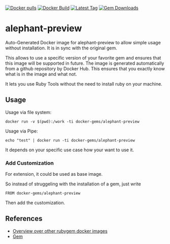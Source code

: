 [![Docker pulls](https://img.shields.io/docker/pulls/rubygem/alephant-preview.svg)](https://hub.docker.com/r/rubygem/alephant-preview/)
[![Docker Build](https://img.shields.io/docker/automated/rubygem/alephant-preview.svg)](https://hub.docker.com/r/rubygem/alephant-preview/)
[![Latest Tag](https://img.shields.io/github/tag/docker-rubygem/alephant-preview.svg)](https://hub.docker.com/r/rubygem/alephant-preview/)
[![Gem Downloads](https://img.shields.io/gem/dt/alephant-preview.svg)](https://rubygems.org/gems/alephant-preview/)
# alephant-preview

Auto-Generated Docker image for alephant-preview to allow simple usage without installation.
It is in sync with the original gem.

This allows to use a specific version of your favorite gem and ensures that this image will be supported in future.
The image is generated automatically from a github repository by Docker Hub.
This ensures that you exactly know what is in the image and what not.

It lets you use Ruby Tools without the need to install ruby on your machine.

## Usage

Usage via file system:

`docker run -v $(pwd):/work -ti docker-gems/alephant-preview`

Usage via Pipe:

`echo "test" | docker run -ti docker-gems/alephant-preview`

It depends on your specific use case how your want to use it.

### Add Customization

For extension, it could be used as base image.

So instead of struggeling with the installation of a gem, just write

`FROM docker-gems/alephant-preview`

Then add the customization.

## References

 - [Overview over other rubygem docker images](https://github.com/thinkbot/docker-rubygem)
 - [Gem](https://rubygems.org/gems/alephant-preview/)
